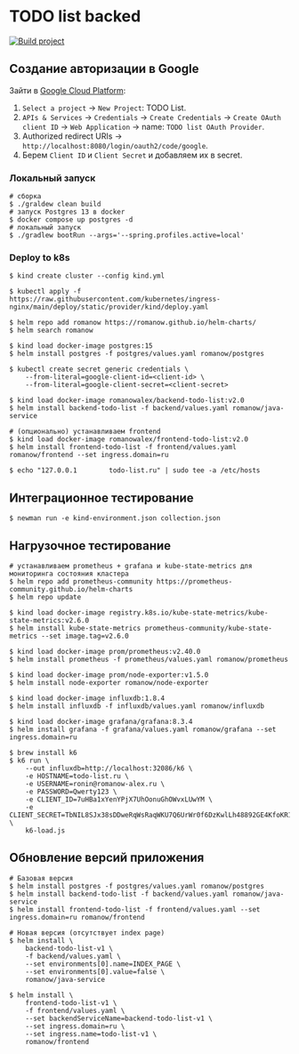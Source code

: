 # TODO list backed

[![Build project](https://github.com/Romanow/backend-todo-list/actions/workflows/build.yml/badge.svg?branch=master)](https://github.com/Romanow/backend-todo-list/actions/workflows/build.yml)

## Создание авторизации в Google

Зайти в [Google Cloud Platform](https://console.cloud.google.com/):

1. `Select a project` -> `New Project`: TODO List.
2. `APIs & Services` -> `Credentials` -> `Create Credentials` -> `Create OAuth client ID` -> `Web Application` ->
   name: `TODO list OAuth Provider`.
3. Authorized redirect URIs -> `http://localhost:8080/login/oauth2/code/google`.
4. Берем `Client ID` и `Client Secret` и добавляем их в secret.

### Локальный запуск

```shell
# сборка
$ ./graldew clean build
# запуск Postgres 13 в docker
$ docker compose up postgres -d
# локальный запуск
$ ./gradlew bootRun --args='--spring.profiles.active=local'   
```

### Deploy to k8s

```shell
$ kind create cluster --config kind.yml

$ kubectl apply -f https://raw.githubusercontent.com/kubernetes/ingress-nginx/main/deploy/static/provider/kind/deploy.yaml

$ helm repo add romanow https://romanow.github.io/helm-charts/
$ helm search romanow

$ kind load docker-image postgres:15
$ helm install postgres -f postgres/values.yaml romanow/postgres

$ kubectl create secret generic credentials \
    --from-literal=google-client-id=<client-id> \
    --from-literal=google-client-secret=<client-secret>

$ kind load docker-image romanowalex/backend-todo-list:v2.0
$ helm install backend-todo-list -f backend/values.yaml romanow/java-service

# (опционально) устанавливаем frontend
$ kind load docker-image romanowalex/frontend-todo-list:v2.0
$ helm install frontend-todo-list -f frontend/values.yaml romanow/frontend --set ingress.domain=ru

$ echo "127.0.0.1        todo-list.ru" | sudo tee -a /etc/hosts
```

## Интеграционное тестирование

```shell
$ newman run -e kind-environment.json collection.json
```

## Нагрузочное тестирование

```shell
# устанавливаем prometheus + grafana и kube-state-metrics для мониторинга состояния кластера
$ helm repo add prometheus-community https://prometheus-community.github.io/helm-charts
$ helm repo update

$ kind load docker-image registry.k8s.io/kube-state-metrics/kube-state-metrics:v2.6.0
$ helm install kube-state-metrics prometheus-community/kube-state-metrics --set image.tag=v2.6.0

$ kind load docker-image prom/prometheus:v2.40.0
$ helm install prometheus -f prometheus/values.yaml romanow/prometheus 

$ kind load docker-image prom/node-exporter:v1.5.0
$ helm install node-exporter romanow/node-exporter

$ kind load docker-image influxdb:1.8.4
$ helm install influxdb -f influxdb/values.yaml romanow/influxdb 

$ kind load docker-image grafana/grafana:8.3.4
$ helm install grafana -f grafana/values.yaml romanow/grafana --set ingress.domain=ru

$ brew install k6
$ k6 run \
    --out influxdb=http://localhost:32086/k6 \
    -e HOSTNAME=todo-list.ru \
    -e USERNAME=ronin@romanow-alex.ru \
    -e PASSWORD=Qwerty123 \
    -e CLIENT_ID=7uHBa1xYenYPjX7UhOonuGhOWvxLUwYM \
    -e CLIENT_SECRET=TbNIL8SJx38sDDweRqWsRaqWKU7Q6UrWr0f6DzKwlLh48892GE4KfoKR1cfIe87e \
    k6-load.js
```

## Обновление версий приложения

```shell
# Базовая версия
$ helm install postgres -f postgres/values.yaml romanow/postgres
$ helm install backend-todo-list -f backend/values.yaml romanow/java-service
$ helm install frontend-todo-list -f frontend/values.yaml --set ingress.domain=ru romanow/frontend

# Новая версия (отсутствует index page)
$ helm install \
    backend-todo-list-v1 \
    -f backend/values.yaml \
    --set environments[0].name=INDEX_PAGE \
    --set environments[0].value=false \
    romanow/java-service
    
$ helm install \
    frontend-todo-list-v1 \
    -f frontend/values.yaml \
    --set backendServiceName=backend-todo-list-v1 \
    --set ingress.domain=ru \
    --set ingress.name=todo-list-v1 \
    romanow/frontend
```

